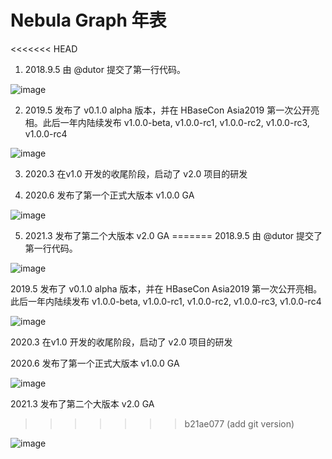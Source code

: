 # Nebula Graph 年表

<<<<<<< HEAD
1. 2018.9.5 由 @dutor 提交了第一行代码。

![image](https://docs-cdn.nebula-graph.com.cn/books/images/dutor.png)

2. 2019.5 发布了 v0.1.0 alpha 版本，并在 HBaseCon Asia2019 第一次公开亮相。此后一年内陆续发布 v1.0.0-beta, v1.0.0-rc1, v1.0.0-rc2, v1.0.0-rc3, v1.0.0-rc4

![image](https://docs-cdn.nebula-graph.com.cn/books/images/v010.png)

3. 2020.3 在v1.0 开发的收尾阶段，启动了 v2.0 项目的研发

4. 2020.6 发布了第一个正式大版本 v1.0.0 GA

![image](https://docs-cdn.nebula-graph.com.cn/books/images/v100GA.png)

5. 2021.3 发布了第二个大版本 v2.0 GA
=======
2018.9.5 由 @dutor 提交了第一行代码。

![image](https://docs-cdn.nebula-graph.com.cn/books/images/dutor.png)

2019.5 发布了 v0.1.0 alpha 版本，并在 HBaseCon Asia2019 第一次公开亮相。此后一年内陆续发布 v1.0.0-beta, v1.0.0-rc1, v1.0.0-rc2, v1.0.0-rc3, v1.0.0-rc4

![image](https://docs-cdn.nebula-graph.com.cn/books/images/v010.png)

2020.3 在v1.0 开发的收尾阶段，启动了 v2.0 项目的研发

2020.6 发布了第一个正式大版本 v1.0.0 GA

![image](https://docs-cdn.nebula-graph.com.cn/books/images/v100GA.png)

2021.3 发布了第二个大版本 v2.0 GA
>>>>>>> b21ae077 (add git version)

![image](https://docs-cdn.nebula-graph.com.cn/books/images/v200.png)